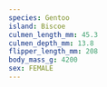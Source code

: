 ```yaml
---
species: Gentoo
island: Biscoe
culmen_length_mm: 45.3
culmen_depth_mm: 13.8
flipper_length_mm: 208
body_mass_g: 4200
sex: FEMALE
---
```

